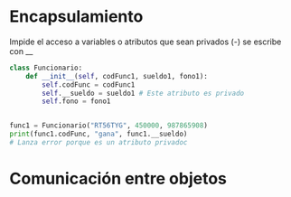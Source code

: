 # Encapsulamiento

Impide el acceso a variables o atributos que sean privados (-) se escribe con __ 

```python
class Funcionario:
    def __init__(self, codFunc1, sueldo1, fono1):
        self.codFunc = codFunc1
        self.__sueldo = sueldo1 # Este atributo es privado
        self.fono = fono1


func1 = Funcionario("RT56TYG", 450000, 987865908)
print(func1.codFunc, "gana", func1.__sueldo)
# Lanza error porque es un atributo privadoc
```

# Comunicación entre objetos

```python

```
